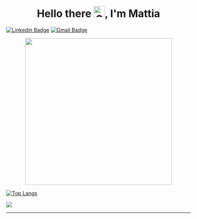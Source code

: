### <h1 align="center">Hello there <img height=30 width=30 alt="GIF" src="https://raw.githubusercontent.com/MartinHeinz/MartinHeinz/master/wave.gif" />, I'm Mattia</h1>

[![Linkedin Badge](https://img.shields.io/badge/-Mattia_Vinelli-blue?style=flat&logo=Linkedin&logoColor=white&link=https://https://www.linkedin.com/in/mattia-vinelli-09a32a137//)](https://www.linkedin.com/in/mattia-vinelli-09a32a137//)
[![Gmail Badge](https://img.shields.io/badge/-mattivine-c14438?style=flat&logo=Gmail&logoColor=white&link=mailto:mattivine@gmail.com)](mailto:mattivine@gmail.com)



<div id="header" align="center">
  <img src="https://media.giphy.com/media/dvsjHZc6P3oozpp9I4/giphy.gif" width="400"/>
</div>




[![Top Langs](https://github-readme-stats.vercel.app/api/top-langs/?username=MattiaVinelli&layout=compact&theme=vision-friendly-dark)](https://github.com/MattiaVinelli/github-readme-stats)




![](https://img.shields.io/badge/Code-React-informational?style=flat&logo=react&color=61DAFB)

---


<!--
**MattiaVinelli/MattiaVinelli** is a ✨ _special_ ✨ repository because its `README.md` (this file) appears on your GitHub profile.

Here are some ideas to get you started:

- 🔭 I’m currently working on ...
- 🌱 I’m currently learning ...
- 👯 I’m looking to collaborate on ...
- 🤔 I’m looking for help with ...
- 💬 Ask me about ...
- 📫 How to reach me: ...
- 😄 Pronouns: ...
- ⚡ Fun fact: ...
-->
